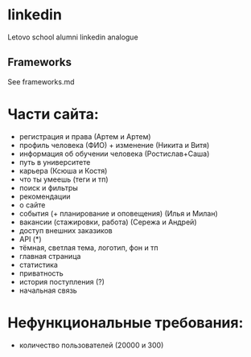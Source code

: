 # linkedin
Letovo school alumni linkedin analogue

## Frameworks
See frameworks.md

# Части сайта:
- регистрация и права (Артем и Артем)
- профиль человека (ФИО) + изменение (Никита и Витя) 
- информация об обучении человека (Ростислав+Саша)
- путь в университете
- карьера (Ксюша и Костя)
- что ты умеешь (теги и тп)
- поиск и фильтры
- рекомендации
- о сайте
- события (+ планирование и оповещения) (Илья и Милан)
- вакансии (стажировки, работа) (Сережа и Андрей)
- доступ внешних заказиков
- API (*)
- тёмная, светлая тема, логотип, фон и тп
- главная страница
- статистика
- приватность
- история поступления (?)
- начальная связь

# Нефункциональные требования:
- количество пользователей (20000 и 300)
